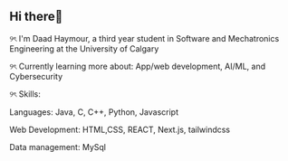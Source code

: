 ## Hi there👋

୨ৎ I'm Daad Haymour, a third year student in Software and Mechatronics Engineering at the University of Calgary

୨ৎ Currently learning more about: App/web development, AI/ML, and Cybersecurity

୨ৎ Skills: 

Languages: Java, C, C++, Python, Javascript

Web Development: HTML,CSS, REACT, Next.js, tailwindcss

Data management: MySql


<!--
**daadhaymour/daadhaymour** is a ✨ _special_ ✨ repository because its `README.md` (this file) appears on your GitHub profile.

Here are some ideas to get you started:

- 🔭 I’m currently working on ...
- 🌱 I’m currently learning ...
- 👯 I’m looking to collaborate on ...
- 🤔 I’m looking for help with ...
- 💬 Ask me about ...
- 📫 How to reach me: ...
- 😄 Pronouns: ...
- ⚡ Fun fact: ...
-->
